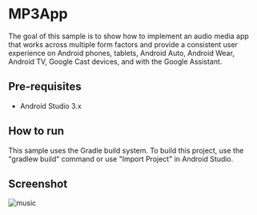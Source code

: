 # MP3App
The goal of this sample is to show how to implement an audio media app that works across multiple form factors and provide a consistent user experience on Android phones, tablets, Android Auto, Android Wear, Android TV, Google Cast devices, and with the Google Assistant.

## Pre-requisites
* Android Studio 3.x

## How to run
This sample uses the Gradle build system. To build this project, use the "gradlew build" command or use "Import Project" in Android Studio.

## Screenshot
![music](https://user-images.githubusercontent.com/31901141/43300504-497d840a-9125-11e8-8bc5-e5ac2e37309d.jpg)
